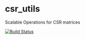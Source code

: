 # csr_utils

Scalable Operations for CSR matrices

[![Build Status](https://travis-ci.org/narges-rzv/csr_utils.svg?branch=master)](https://travis-ci.org/narges-rzv/csr_utils)
